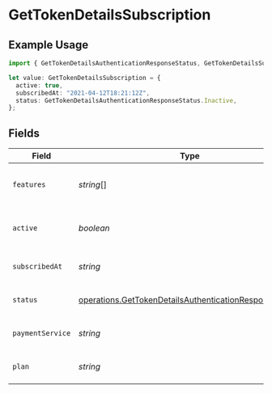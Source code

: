 # GetTokenDetailsSubscription

## Example Usage

```typescript
import { GetTokenDetailsAuthenticationResponseStatus, GetTokenDetailsSubscription } from "@lukehagar/plexjs/sdk/models/operations";

let value: GetTokenDetailsSubscription = {
  active: true,
  subscribedAt: "2021-04-12T18:21:12Z",
  status: GetTokenDetailsAuthenticationResponseStatus.Inactive,
};
```

## Fields

| Field                                                                                                                                   | Type                                                                                                                                    | Required                                                                                                                                | Description                                                                                                                             | Example                                                                                                                                 |
| --------------------------------------------------------------------------------------------------------------------------------------- | --------------------------------------------------------------------------------------------------------------------------------------- | --------------------------------------------------------------------------------------------------------------------------------------- | --------------------------------------------------------------------------------------------------------------------------------------- | --------------------------------------------------------------------------------------------------------------------------------------- |
| `features`                                                                                                                              | *string*[]                                                                                                                              | :heavy_minus_sign:                                                                                                                      | List of features allowed on your Plex Pass subscription                                                                                 |                                                                                                                                         |
| `active`                                                                                                                                | *boolean*                                                                                                                               | :heavy_minus_sign:                                                                                                                      | If the account's Plex Pass subscription is active                                                                                       | true                                                                                                                                    |
| `subscribedAt`                                                                                                                          | *string*                                                                                                                                | :heavy_minus_sign:                                                                                                                      | Date the account subscribed to Plex Pass                                                                                                | 2021-04-12T18:21:12Z                                                                                                                    |
| `status`                                                                                                                                | [operations.GetTokenDetailsAuthenticationResponseStatus](../../../sdk/models/operations/gettokendetailsauthenticationresponsestatus.md) | :heavy_minus_sign:                                                                                                                      | String representation of subscriptionActive                                                                                             | Inactive                                                                                                                                |
| `paymentService`                                                                                                                        | *string*                                                                                                                                | :heavy_minus_sign:                                                                                                                      | Payment service used for your Plex Pass subscription                                                                                    |                                                                                                                                         |
| `plan`                                                                                                                                  | *string*                                                                                                                                | :heavy_minus_sign:                                                                                                                      | Name of Plex Pass subscription plan                                                                                                     |                                                                                                                                         |
